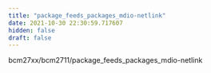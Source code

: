 ```yaml
---
title: "package_feeds_packages_mdio-netlink"
date: 2021-10-30 22:30:59.717607
hidden: false
draft: false
---
```


bcm27xx/bcm2711/package_feeds_packages_mdio-netlink

